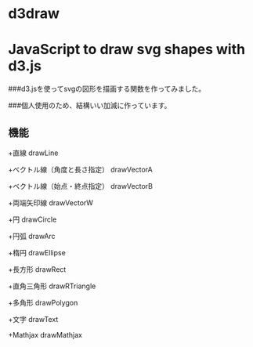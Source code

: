 d3draw
======

# JavaScript to draw svg shapes with d3.js 

###d3.jsを使ってsvgの図形を描画する関数を作ってみました。

###個人使用のため、結構いい加減に作っています。

## 機能

 +直線 drawLine 

 +ベクトル線（角度と長さ指定） drawVectorA 

 +ベクトル線（始点・終点指定） drawVectorB 

 +両端矢印線 drawVectorW 

 +円 drawCircle 

 +円弧 drawArc 

 +楕円 drawEllipse 

 +長方形 drawRect 

 +直角三角形 drawRTriangle 

 +多角形 drawPolygon 

 +文字 drawText 

 +Mathjax drawMathjax 

